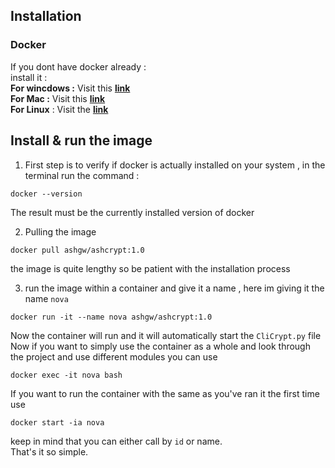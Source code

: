 ## Installation ## 
### Docker ###
If you dont have docker already : 
<br>install it : 
<br>
**For wincdows :**
Visit this **[link](https://docs.docker.com/desktop/install/windows-install/)** 
<br>
**For Mac :** 
Visit this **[link](https://docs.docker.com/desktop/install/mac-install/)** 
<br>
**For Linux** : Visit the **[link](https://docs.docker.com/engine/install/)**

## Install & run the image ##
1) First step is to verify if docker is actually installed on your system , in the terminal run the command : 
```shell
docker --version
```
The result must be the currently installed version of docker

2) Pulling the image 
```shell
docker pull ashgw/ashcrypt:1.0
```
the image is quite lengthy so be patient with the installation process

3) run the image within a container and give it a name , here im giving it the name `nova`
```shell
docker run -it --name nova ashgw/ashcrypt:1.0
```
Now the container will run and it will automatically start the `CliCrypt.py` file 
<br>
Now if you want to simply use the container as a whole and look through the project and use different modules you can use 
```
docker exec -it nova bash
```
If you want to run the container with the same as you've ran it the first time use 
```
docker start -ia nova 
```
keep in  mind that you can either call by `id` or name.
<br>That's it so simple.
